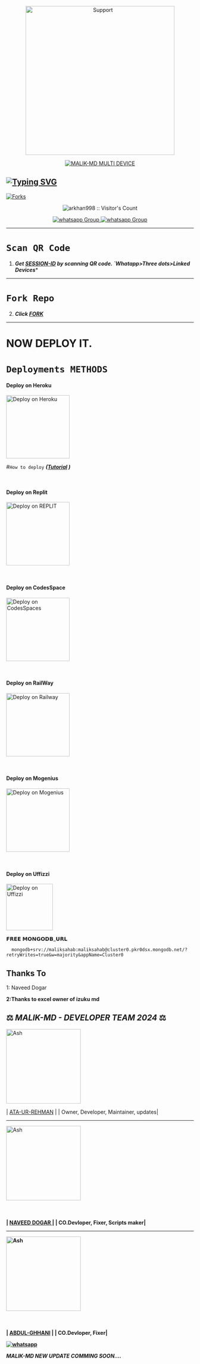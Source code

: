 </p>
<p align="center">
  <a href="[https://chat.whatsapp.com/BEhEne7RdGBC3y5vYltuxL](https://chat.whatsapp.com/DFPl94ASqoHL5jdeZ1eFJG)">
    <img alt=Support height="400" src="https://telegra.ph/file/dce77f7538019d05afe65.jpg"> 
    </p>
<p align  = center> <a href="#"><img title="MALIK-MD MULTI DEVICE" src="https://img.shields.io/badge/MALIK-MD WhatsApp Bot-green?colorA=%23ff0000&colorB=%23017e40&style=for-the-badge"></a> </p>


  ## [![Typing SVG](https://readme-typing-svg.herokuapp.com?font=Rockstar-ExtraBold&color=F33A6A&lines=WELCOME+TO+MALIK+MD+WA+BOT.;CREATED+BY+ATA+UR+REHMAN+AND+TEAM;BEST+MULTIDEVICE+WA+BOT;THANKS+FOR+VISITING+MY+GIT)](https://git.io/typing-svg)



<p align="left">
  <a href="" target="_blank">
    <img alt="Forks" src="https://img.shields.io/github/forks/arkhan998/MALIK-MD" />
  </a>
  
  

</p>
<p align="center"><img src="https://profile-counter.glitch.me/{arkham998}/count.svg" alt="arkhan998 :: Visitor's Count" /></p>
<p align="center">
 <a href="https://whatsapp.com/channel/0029VaN8WMOHFxP0SLAKKu0P" target="_blank">
    <img alt="whatsapp Group" src="https://img.shields.io/badge/Support Channel -25D366?style=for-the-badge&logo=whatsapp&logoColor=white" />
 <a href="https://youtube.com/@technicalmalikoffical?si=UZJ35N2KgGaEwr13" target="_blank">
    <img alt="whatsapp Group" src="https://img.shields.io/badge/ Subscribe My Youtube-red?style=for-the-badge&logo=youtube&logoColor=white" />
  </a>
</p>


---
# ```Scan QR Code```

1. ***Get [SESSION-ID](https://malik-md-qr-generater.onrender.com/) by scanning QR code. `Whatapp>Three dots>Linked Devices****
--- 
# ```Fork Repo```
2. ***Click [FORK](https://github.com/arkhan998/MALIK-MD/fork)***
 
---

# NOW  DEPLOY IT.
# ```Deployments METHODS```

 
<h4 align="left"> Deploy on Heroku
</h4>

</p>

<p align="left" >
    <a href="https://heroku.com/deploy?template=https://github.com/arkhan998/MALIK-MD">
    <img src="https://www.herokucdn.com/deploy/button.png" width="170px" alt="Deploy on Heroku" >
    </a>

</p> 

#```How to deploy```
***([Tutorial](https://youtu.be/3IsqF2IS060?si=eK0vRLd6h5q8TmsG) )***

<br>
   
<h4 align="left"> Deploy on Replit
</h4>

<p align="left" >
    <a href="https://repl.it/github/arkhan998/MALIK-MD">
    <img src="https://repl.it/badge/github/quiec/whatsasena" width="170px" alt="Deploy on REPLIT" >
    </a>
</p>


</p>



<br>
 
<h4 align="left"> Deploy on CodesSpace
</h4>

</p>

<p align="left" >
    <a href="https://github.com/codespaces/new">
    <img src="https://img.shields.io/badge/DEPLOY CODESPACE-h?color=red&style=for-the-badge&logo=visualstudiocode" width="170px" alt="Deploy on CodesSpaces" >
    </a>

</p>


</p>




 


</p>



<br>


<h4 align="left"> Deploy on RailWay
</h4>
  
<p align="left">
    <a href="https://railway.app/new">
    <img src="https://railway.app/button.svg" alt="Deploy on Railway" width="170px">
    </a>
    
</p>


</p>



<br>

<h4 align="left"> Deploy on Mogenius
</h4>
  
<p align="left">
    <a href="https://studio.mogenius.com/">
    <img src="https://www.cloudflare.com/static/90073b1e5bd8a0765640a20febb3dc22/mogenius_logo_quer.png" alt="Deploy on Mogenius" width="170px">
    </a>
    
</p>


    
</p>

<br>

<h4 align="left">  Deploy on Uffizzi
</h4>
  
<p align="left">
    <a href="https://www.uffizzi.com/">
    <img src="https://i.ibb.co/Y29Kv4X/Screenshot-195.png" alt="Deploy on Uffizzi" width="125px">
    </a>
    
</p>

<p>𝗙𝗥𝗘𝗘 𝗠𝗢𝗡𝗚𝗢𝗗𝗕_𝗨𝗥𝗟 </p>

  ```
    mongodb+srv://maliksahab:maliksahab@cluster0.pkr0dsx.mongodb.net/?retryWrites=true&w=majority&appName=Cluster0
```

## Thanks To 
1: Naveed Dogar

**2:Thanks to excel owner of izuku md**

## ⚖️  *MALIK-MD - DEVELOPER TEAM* *2024*  ⚖️

<div align="left">
  <a href="[https://github.com/chhaseeb47]"><img src="https://github.com/arkhan998.png" width="200" height="200" alt="Ash"/></a>
  
| [ATA-UR-REHMAN](https://github.com/arkhan998) |
| Owner, Developer, Maintainer, updates|

---
<a href="[https://github.com/naveeddogar.png]"><img src="https://github.com/naveeddogar.png" width="200" height="200" alt="Ash"/></a>
 </div>
<br>
<h4 align="left">
  
| [NAVEED DOGAR ](https://github.com/naveeddogar) |
| CO.Devloper, Fixer, Scripts maker|

---
<a href="[https://github.com/abdulghhani.png]"><img src="https://github.com/abdulghhani.png" width="200" height="200" alt="Ash"/></a>
 </div>
<br>
<h4 align="left">
  
| [ABDUL-GHHANI](https://github.com/abdulghhani) |
| CO.Devloper, Fixer|


<p align="left">
  <a aria-label="Join our chats" href="https://chat.whatsapp.com/DFPl94ASqoHL5jdeZ1eFJG" target="_blank">
    <img alt="whatsapp" src="https://img.shields.io/badge/Join Our Bot Group-25D366?style=for-the-badge&logo=whatsapp&logoColor=white" />
  </a>



</br>

***MALIK-MD NEW UPDATE COMMING SOON....***
